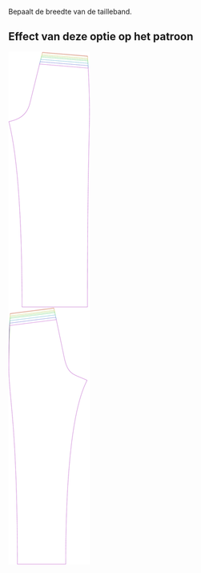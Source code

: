 ---
---
Bepaalt de breedte van de tailleband.


## Effect van deze optie op het patroon
![Deze afbeelding toont het effect van deze optie door meerdere varianten die een andere waarde hebben voor deze optie te vervangen](titan_waistbandwidth_sample.svg "Effect van deze optie op het patroon")